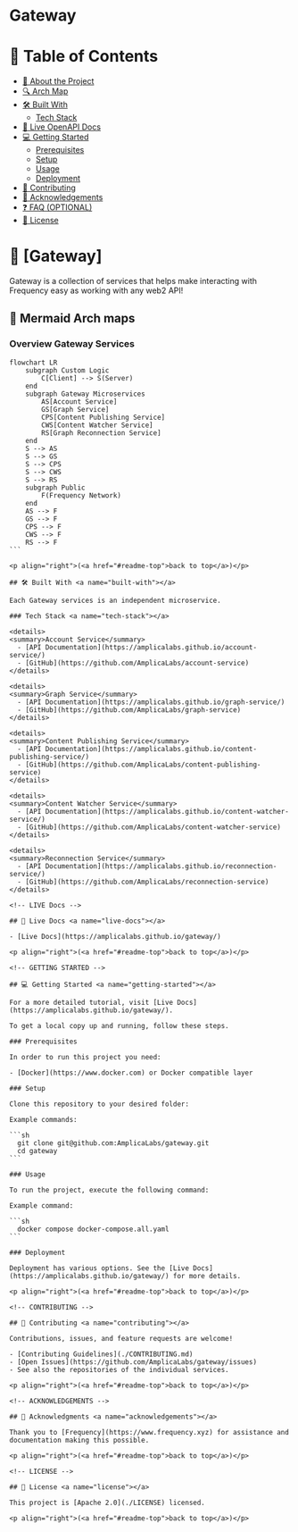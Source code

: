 # Gateway

<!-- TABLE OF CONTENTS -->

# 📗 Table of Contents

- [📖 About the Project](#about-project)
- [🔍 Arch Map](#arch-map)
- [🛠 Built With](#built-with)
  - [Tech Stack](#tech-stack)
- [🚀 Live OpenAPI Docs](#live-docs)
- [💻 Getting Started](#getting-started)
  - [Prerequisites](#prerequisites)
  - [Setup](#setup)
  - [Usage](#usage)
  - [Deployment](#deployment)
- [🤝 Contributing](#contributing)
- [🙏 Acknowledgements](#acknowledgements)
- [❓ FAQ (OPTIONAL)](#faq)
- [📝 License](#license)

<!-- PROJECT DESCRIPTION -->

# 📖 [Gateway] <a name="about-project"></a>

Gateway is a collection of services that helps make interacting with Frequency easy as working with any web2 API!

<!-- Mermaid Arch maps -->

## 🔭 Mermaid Arch maps <a name="arch-map"></a>

### Overview Gateway Services

````mermaid
flowchart LR
    subgraph Custom Logic
        C[Client] --> S(Server)
    end
    subgraph Gateway Microservices
        AS[Account Service]
        GS[Graph Service]
        CPS[Content Publishing Service]
        CWS[Content Watcher Service]
        RS[Graph Reconnection Service]
    end
    S --> AS
    S --> GS
    S --> CPS
    S --> CWS
    S --> RS
    subgraph Public
        F(Frequency Network)
    end
    AS --> F
    GS --> F
    CPS --> F
    CWS --> F
    RS --> F
```

<p align="right">(<a href="#readme-top">back to top</a>)</p>

## 🛠 Built With <a name="built-with"></a>

Each Gateway services is an independent microservice.

### Tech Stack <a name="tech-stack"></a>

<details>
<summary>Account Service</summary>
  - [API Documentation](https://amplicalabs.github.io/account-service/)
  - [GitHub](https://github.com/AmplicaLabs/account-service)
</details>

<details>
<summary>Graph Service</summary>
  - [API Documentation](https://amplicalabs.github.io/graph-service/)
  - [GitHub](https://github.com/AmplicaLabs/graph-service)
</details>

<details>
<summary>Content Publishing Service</summary>
  - [API Documentation](https://amplicalabs.github.io/content-publishing-service/)
  - [GitHub](https://github.com/AmplicaLabs/content-publishing-service)
</details>

<details>
<summary>Content Watcher Service</summary>
  - [API Documentation](https://amplicalabs.github.io/content-watcher-service/)
  - [GitHub](https://github.com/AmplicaLabs/content-watcher-service)
</details>

<details>
<summary>Reconnection Service</summary>
  - [API Documentation](https://amplicalabs.github.io/reconnection-service/)
  - [GitHub](https://github.com/AmplicaLabs/reconnection-service)
</details>

<!-- LIVE Docs -->

## 🚀 Live Docs <a name="live-docs"></a>

- [Live Docs](https://amplicalabs.github.io/gateway/)

<p align="right">(<a href="#readme-top">back to top</a>)</p>

<!-- GETTING STARTED -->

## 💻 Getting Started <a name="getting-started"></a>

For a more detailed tutorial, visit [Live Docs](https://amplicalabs.github.io/gateway/).

To get a local copy up and running, follow these steps.

### Prerequisites

In order to run this project you need:

- [Docker](https://www.docker.com) or Docker compatible layer

### Setup

Clone this repository to your desired folder:

Example commands:

```sh
  git clone git@github.com:AmplicaLabs/gateway.git
  cd gateway
```

### Usage

To run the project, execute the following command:

Example command:

```sh
  docker compose docker-compose.all.yaml
```

### Deployment

Deployment has various options. See the [Live Docs](https://amplicalabs.github.io/gateway/) for more details.

<p align="right">(<a href="#readme-top">back to top</a>)</p>

<!-- CONTRIBUTING -->

## 🤝 Contributing <a name="contributing"></a>

Contributions, issues, and feature requests are welcome!

- [Contributing Guidelines](./CONTRIBUTING.md)
- [Open Issues](https://github.com/AmplicaLabs/gateway/issues)
- See also the repositories of the individual services.

<p align="right">(<a href="#readme-top">back to top</a>)</p>

<!-- ACKNOWLEDGEMENTS -->

## 🙏 Acknowledgments <a name="acknowledgements"></a>

Thank you to [Frequency](https://www.frequency.xyz) for assistance and documentation making this possible.

<p align="right">(<a href="#readme-top">back to top</a>)</p>

<!-- LICENSE -->

## 📝 License <a name="license"></a>

This project is [Apache 2.0](./LICENSE) licensed.

<p align="right">(<a href="#readme-top">back to top</a>)</p>
````
